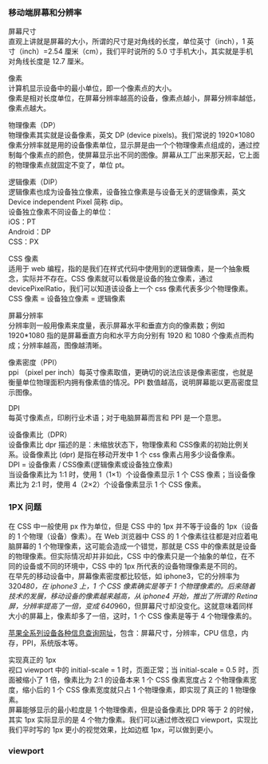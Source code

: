 
### 移动端屏幕和分辨率
屏幕尺寸  
直观上讲就是屏幕的大小，所谓的尺寸是对角线的长度，单位英寸（inch），1 英寸（inch）=2.54 厘米（cm），我们平时说所的 5.0 寸手机大小，其实就是手机对角线长度是 12.7 厘米。  

像素  
计算机显示设备中的最小单位，即一个像素点的大小。  
像素是相对长度单位，在屏幕分辨率越高的设备，像素点越小，屏幕分辨率越低，像素点越大。  

物理像素（DP）  
物理像素其实就是设备像素，英文 DP (device pixels)。我们常说的 1920×1080 像素分辨率就是用的设备像素单位，显示屏是由一个个物理像素点组成的，通过控制每个像素点的颜色，使屏幕显示出不同的图像。屏幕从工厂出来那天起，它上面的物理像素点就固定不变了，单位 pt。  

逻辑像素（DIP）  
逻辑像素也成为设备独立像素，设备独立像素是与设备无关的逻辑像素，英文 Device independent Pixel 简称 dip。  
设备独立像素不同设备上的单位：  
iOS：PT  
Android：DP  
CSS：PX  

CSS 像素  
适用于 web 编程，指的是我们在样式代码中使用到的逻辑像素，是一个抽象概念，实际并不存在。CSS 像素就可以看做是设备的独立像素，通过 devicePixelRatio，我们可以知道该设备上一个 css 像素代表多少个物理像素。  
CSS 像素 = 设备独立像素 = 逻辑像素  

屏幕分辨率  
分辨率则一般用像素来度量，表示屏幕水平和垂直方向的像素数；例如 1920\*1080 指的是屏幕垂直方向和水平方向分别有 1920 和 1080 个像素点而构成；分辨率越高，图像越清晰。  

像素密度（PPI）  
ppi （pixel per inch）每英寸像素取值，更确切的说法应该是像素密度，也就是衡量单位物理面积内拥有像素值的情况。PPI 数值越高，说明屏幕能以更高密度显示图像。

DPI  
每英寸像素点，印刷行业术语；对于电脑屏幕而言和 PPI 是一个意思。  

设备像素比（DPR）  
设备像素比 dpr 描述的是：未缩放状态下，物理像素和 CSS像素的初始比例关系。设备像素比 (dpr) 是指在移动开发中 1 个 css 像素占用多少设备像素。  
DPI = 设备像素 / CSS像素(逻辑像素或设备独立像素)  
当设备像素比为 1:1 时，使用 1（1×1）个设备像素显示 1 个 CSS 像素；当设备像素比为 2:1 时，使用 4（2×2）个设备像素显示 1 个 CSS 像素。  

### 1PX 问题
在 CSS 中一般使用 px 作为单位，但是 CSS 中的 1px 并不等于设备的 1px（设备的 1 个物理（设备）像素）。在 Web 浏览器中 CSS 的 1 个像素往往都是对应着电脑屏幕的 1 个物理像素，这可能会造成一个错觉，那就是 CSS 中的像素就是设备的物理像素。但实际情况却并非如此，CSS 中的像素只是一个抽象的单位，在不同的设备或不同的环境中，CSS 中的 1px 所代表的设备物理像素是不同的。  
在早先的移动设备中，屏幕像素密度都比较低，如 iphone3，它的分辨率为 320*480，在 iphone3 上，1 个 CSS 像素确实是等于 1 个物理像素的。后来随着技术的发展，移动设备的像素越来越高，从 iphone4 开始，推出了所谓的 Retina 屏，分辨率提高了一倍，变成 640*960，但屏幕尺寸却没变化。这就意味着同样大小的屏幕上，像素却多了一倍，这时，1 个 CSS 像素是等于 4 个物理像素的。  

[苹果全系列设备各种信息查询网址](https://www.blakespot.com/ios_device_specifications_grid.html)，包含：屏幕尺寸，分辨率，CPU 信息，内存，PPI，系统版本等。  

实现真正的 1px  
视口 viewport 中的 initial-scale = 1 时，页面正常；当 initial-scale = 0.5 时，页面被缩小了 1 倍，像素比为 2:1 的设备本来 1 个 CSS 像素宽度占 2 个物理像素宽度，缩小后的 1 个 CSS 像素宽度就只占 1 个物理像素，即实现了真正的 1 物理像素。  
屏幕能够显示的最小粒度是 1 个物理像素，但是设备像素比 DPR 等于 2 的时候，其实 1px 实际显示的是 4 个物力像素。我们可以通过修改视口 viewport，实现比我们平时写的 1px 更小的视觉效果，比如边框 1px，可以做到更小。  

### viewport


